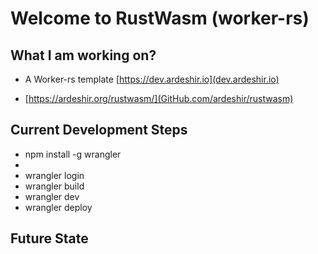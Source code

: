 # Welcome to RustWasm (worker-rs)

## What I am working on?
- A Worker-rs template [https://dev.ardeshir.io](dev.ardeshir.io)

- [https://ardeshir.org/rustwasm/](GitHub.com/ardeshir/rustwasm)
## Current Development Steps

- npm install -g wrangler
- <edit toml files>
- wrangler login
- wrangler build
- wrangler dev
- wrangler deploy


## Future State